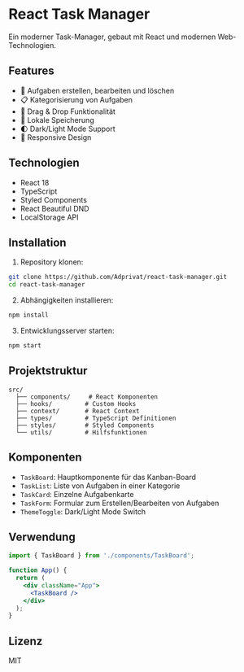 # React Task Manager

Ein moderner Task-Manager, gebaut mit React und modernen Web-Technologien.

## Features

- 🎯 Aufgaben erstellen, bearbeiten und löschen
- 📋 Kategorisierung von Aufgaben
- 🎨 Drag & Drop Funktionalität
- 💾 Lokale Speicherung
- 🌓 Dark/Light Mode Support
- 📱 Responsive Design

## Technologien

- React 18
- TypeScript
- Styled Components
- React Beautiful DND
- LocalStorage API

## Installation

1. Repository klonen:
```bash
git clone https://github.com/Adprivat/react-task-manager.git
cd react-task-manager
```

2. Abhängigkeiten installieren:
```bash
npm install
```

3. Entwicklungsserver starten:
```bash
npm start
```

## Projektstruktur

```
src/
  ├── components/     # React Komponenten
  ├── hooks/         # Custom Hooks
  ├── context/       # React Context
  ├── types/         # TypeScript Definitionen
  ├── styles/        # Styled Components
  └── utils/         # Hilfsfunktionen
```

## Komponenten

- `TaskBoard`: Hauptkomponente für das Kanban-Board
- `TaskList`: Liste von Aufgaben in einer Kategorie
- `TaskCard`: Einzelne Aufgabenkarte
- `TaskForm`: Formular zum Erstellen/Bearbeiten von Aufgaben
- `ThemeToggle`: Dark/Light Mode Switch

## Verwendung

```jsx
import { TaskBoard } from './components/TaskBoard';

function App() {
  return (
    <div className="App">
      <TaskBoard />
    </div>
  );
}
```

## Lizenz

MIT 